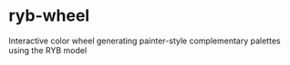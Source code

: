 # ryb-wheel
Interactive color wheel generating painter-style complementary palettes using the RYB model
